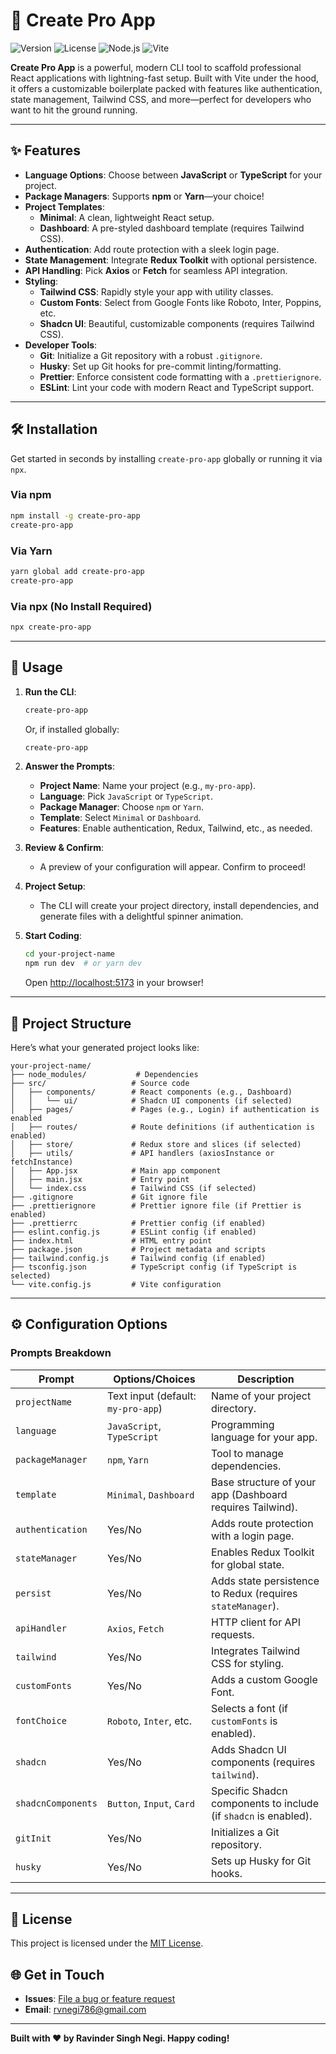 # 🚀 Create Pro App

![Version](https://img.shields.io/npm/v/create-pro-app?style=for-the-badge)
![License](https://img.shields.io/npm/l/create-pro-app?style=for-the-badge)
![Node.js](https://img.shields.io/badge/Node.js-18.x-green?style=for-the-badge&logo=node.js)
![Vite](https://img.shields.io/badge/Vite-4.x-blueviolet?style=for-the-badge&logo=vite)

**Create Pro App** is a powerful, modern CLI tool to scaffold professional React applications with lightning-fast setup. Built with Vite under the hood, it offers a customizable boilerplate packed with features like authentication, state management, Tailwind CSS, and more—perfect for developers who want to hit the ground running.

---

## ✨ Features

- **Language Options**: Choose between **JavaScript** or **TypeScript** for your project.
- **Package Managers**: Supports **npm** or **Yarn**—your choice!
- **Project Templates**:
  - **Minimal**: A clean, lightweight React setup.
  - **Dashboard**: A pre-styled dashboard template (requires Tailwind CSS).
- **Authentication**: Add route protection with a sleek login page.
- **State Management**: Integrate **Redux Toolkit** with optional persistence.
- **API Handling**: Pick **Axios** or **Fetch** for seamless API integration.
- **Styling**:
  - **Tailwind CSS**: Rapidly style your app with utility classes.
  - **Custom Fonts**: Select from Google Fonts like Roboto, Inter, Poppins, etc.
  - **Shadcn UI**: Beautiful, customizable components (requires Tailwind CSS).
- **Developer Tools**:
  - **Git**: Initialize a Git repository with a robust `.gitignore`.
  - **Husky**: Set up Git hooks for pre-commit linting/formatting.
  - **Prettier**: Enforce consistent code formatting with a `.prettierignore`.
  - **ESLint**: Lint your code with modern React and TypeScript support.

---

## 🛠️ Installation

Get started in seconds by installing `create-pro-app` globally or running it via `npx`.

### Via npm
```bash
npm install -g create-pro-app
create-pro-app
```

### Via Yarn
```bash
yarn global add create-pro-app
create-pro-app
```

### Via npx (No Install Required)
```bash
npx create-pro-app
```

---

## 🎉 Usage

1. **Run the CLI**:
   ```bash
   create-pro-app
   ```
   Or, if installed globally:
   ```bash
   create-pro-app
   ```

2. **Answer the Prompts**:
   - **Project Name**: Name your project (e.g., `my-pro-app`).
   - **Language**: Pick `JavaScript` or `TypeScript`.
   - **Package Manager**: Choose `npm` or `Yarn`.
   - **Template**: Select `Minimal` or `Dashboard`.
   - **Features**: Enable authentication, Redux, Tailwind, etc., as needed.

3. **Review & Confirm**:
   - A preview of your configuration will appear. Confirm to proceed!

4. **Project Setup**:
   - The CLI will create your project directory, install dependencies, and generate files with a delightful spinner animation.

5. **Start Coding**:
   ```bash
   cd your-project-name
   npm run dev  # or yarn dev
   ```
   Open [http://localhost:5173](http://localhost:5173) in your browser!

---

## 📂 Project Structure

Here’s what your generated project looks like:

```
your-project-name/
├── node_modules/           # Dependencies
├── src/                   # Source code
│   ├── components/        # React components (e.g., Dashboard)
│   │   └── ui/            # Shadcn UI components (if selected)
│   ├── pages/             # Pages (e.g., Login) if authentication is enabled
│   ├── routes/            # Route definitions (if authentication is enabled)
│   ├── store/             # Redux store and slices (if selected)
│   ├── utils/             # API handlers (axiosInstance or fetchInstance)
│   ├── App.jsx            # Main app component
│   ├── main.jsx           # Entry point
│   └── index.css          # Tailwind CSS (if selected)
├── .gitignore             # Git ignore file
├── .prettierignore        # Prettier ignore file (if Prettier is enabled)
├── .prettierrc            # Prettier config (if enabled)
├── eslint.config.js       # ESLint config (if enabled)
├── index.html             # HTML entry point
├── package.json           # Project metadata and scripts
├── tailwind.config.js     # Tailwind config (if enabled)
├── tsconfig.json          # TypeScript config (if TypeScript is selected)
└── vite.config.js         # Vite configuration
```

---

## ⚙️ Configuration Options

### **Prompts Breakdown**
| Prompt                | Options/Choices                          | Description                                                                 |
|-----------------------|------------------------------------------|-----------------------------------------------------------------------------|
| `projectName`         | Text input (default: `my-pro-app`)       | Name of your project directory.                                            |
| `language`            | `JavaScript`, `TypeScript`               | Programming language for your app.                                         |
| `packageManager`      | `npm`, `Yarn`                            | Tool to manage dependencies.                                               |
| `template`            | `Minimal`, `Dashboard`                   | Base structure of your app (Dashboard requires Tailwind).                  |
| `authentication`      | Yes/No                                   | Adds route protection with a login page.                                   |
| `stateManager`        | Yes/No                                   | Enables Redux Toolkit for global state.                                    |
| `persist`             | Yes/No                                   | Adds state persistence to Redux (requires `stateManager`).                 |
| `apiHandler`          | `Axios`, `Fetch`                         | HTTP client for API requests.                                              |
| `tailwind`            | Yes/No                                   | Integrates Tailwind CSS for styling.                                       |
| `customFonts`         | Yes/No                                   | Adds a custom Google Font.                                                 |
| `fontChoice`          | `Roboto`, `Inter`, etc.                  | Selects a font (if `customFonts` is enabled).                              |
| `shadcn`              | Yes/No                                   | Adds Shadcn UI components (requires `tailwind`).                           |
| `shadcnComponents`    | `Button`, `Input`, `Card`                | Specific Shadcn components to include (if `shadcn` is enabled).            |
| `gitInit`             | Yes/No                                   | Initializes a Git repository.                                              |
| `husky`               | Yes/No                                   | Sets up Husky for Git hooks.                                               |

---

## 📜 License

This project is licensed under the [MIT License](LICENSE).


## 🌐 Get in Touch

- **Issues**: [File a bug or feature request](https://github.com/Ravinder2001)
- **Email**: rvnegi786@gmail.com

---

**Built with ❤️ by Ravinder Singh Negi. Happy coding!**